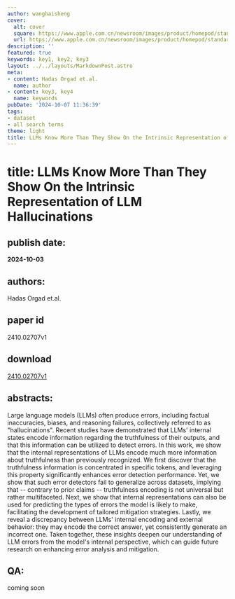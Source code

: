 ```yaml
---
author: wanghaisheng
cover:
  alt: cover
  square: https://www.apple.com.cn/newsroom/images/product/homepod/standard/Apple-HomePod-hero-230118_big.jpg.large_2x.jpg
  url: https://www.apple.com.cn/newsroom/images/product/homepod/standard/Apple-HomePod-hero-230118_big.jpg.large_2x.jpg
description: ''
featured: true
keywords: key1, key2, key3
layout: ../../layouts/MarkdownPost.astro
meta:
- content: Hadas Orgad et.al.
  name: author
- content: key3, key4
  name: keywords
pubDate: '2024-10-07 11:36:39'
tags:
- dataset
- all search terms
theme: light
title: LLMs Know More Than They Show On the Intrinsic Representation of LLM Hallucinations
---
```


# title: LLMs Know More Than They Show On the Intrinsic Representation of LLM Hallucinations 
## publish date: 
**2024-10-03** 
## authors: 
  Hadas Orgad et.al. 
## paper id
2410.02707v1
## download
[2410.02707v1](http://arxiv.org/abs/2410.02707v1)
## abstracts:
Large language models (LLMs) often produce errors, including factual inaccuracies, biases, and reasoning failures, collectively referred to as "hallucinations". Recent studies have demonstrated that LLMs' internal states encode information regarding the truthfulness of their outputs, and that this information can be utilized to detect errors. In this work, we show that the internal representations of LLMs encode much more information about truthfulness than previously recognized. We first discover that the truthfulness information is concentrated in specific tokens, and leveraging this property significantly enhances error detection performance. Yet, we show that such error detectors fail to generalize across datasets, implying that -- contrary to prior claims -- truthfulness encoding is not universal but rather multifaceted. Next, we show that internal representations can also be used for predicting the types of errors the model is likely to make, facilitating the development of tailored mitigation strategies. Lastly, we reveal a discrepancy between LLMs' internal encoding and external behavior: they may encode the correct answer, yet consistently generate an incorrect one. Taken together, these insights deepen our understanding of LLM errors from the model's internal perspective, which can guide future research on enhancing error analysis and mitigation.
## QA:
coming soon
